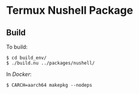 # Termux Nushell Package
## Build
To build:

    $ cd build_env/
    $ ./build.nu ../packages/nushell/

In *Docker*:

    $ CARCH=aarch64 makepkg --nodeps
